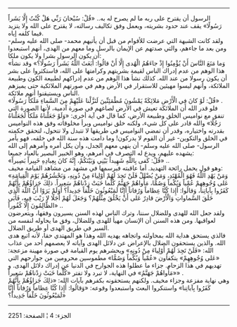 ------------------------------------------------------------------------

الرسول أن يقترح على ربه ما لم يصرح له به.. «قُلْ: سُبْحانَ رَبِّي هَلْ كُنْتُ إِلَّا
بَشَراً رَسُولًا» يقف عند حدود بشريته، ويعمل وفق تكاليف رسالته، لا يقترح على
الله ولا يتزيد فيما كلفه إياه.  
ولقد كانت الشبهة التي عرضت للأقوام من قبل أن يأتيهم محمد- صلى الله عليه
وسلم- ومن بعد ما جاءهم، والتي صدتهم عن الإيمان بالرسل وما معهم من الهدى،
أنهم استبعدوا أن يكون الرسول بشرا ولا يكون ملكا:  
«وَما مَنَعَ النَّاسَ أَنْ يُؤْمِنُوا إِذْ جاءَهُمُ الْهُدى إِلَّا أَنْ قالُوا: أَبَعَثَ اللَّهُ بَشَراً
رَسُولًا؟» وقد نشأ هذا الوهم من عدم إدراك الناس لقيمة بشريتهم وكرامتها على
الله، فاستكثروا على بشر أن يكون رسولا من عند الله. كذلك نشأ هذا الوهم من
عدم إدراكهم لطبيعة الكون وطبيعة الملائكة، وأنهم ليسوا مهيئين للاستقرار
في الأرض وهم في صورتهم الملائكية حتى يميزهم الناس ويستيقنوا أنهم
ملائكة.  
«قُلْ: لَوْ كانَ فِي الْأَرْضِ مَلائِكَةٌ يَمْشُونَ مُطْمَئِنِّينَ لَنَزَّلْنا عَلَيْهِمْ مِنَ السَّماءِ مَلَكاً
رَسُولًا» .  
فلو قدر الله أن الملائكة تعيش في الأرض لصاغهم في صورة آدمية، لأنها
الصورة التي تنفق مع نواميس الخلق وطبيعة الأرض، كما قال في آية أخرى: «وَلَوْ
جَعَلْناهُ مَلَكاً لَجَعَلْناهُ رَجُلًا» والله قادر على كل شيء، ولكنه خلق نواميس وبرأ
مخلوقاته وفق هذه النواميس بقدرته واختياره، وقدر أن تمضي النواميس في
طريقها لا تتبدل ولا تتحول، لتحقق حكمته في الخلق والتكوين- غير أن القوم
لا يدركون! وما دامت هذه سنة الله في خلقه، فهو يأمر الرسول- صلى الله عليه
وسلم- أن ينهي معهم الجدل، وأن يكل أمره وأمرهم إلى الله يشهده عليهم، ويدع
له التصرف في أمرهم، وهو الخبير البصير بالعباد جميعا:  
«قُلْ: كَفى بِاللَّهِ شَهِيداً بَيْنِي وَبَيْنَكُمْ، إِنَّهُ كانَ بِعِبادِهِ خَبِيراً بَصِيراً» ..  
وهو قول يحمل رائحة التهديد. أما عاقبته فيرسمها في مشهد من مشاهد القيامة
مخيف:  
«وَمَنْ يَهْدِ اللَّهُ فَهُوَ الْمُهْتَدِ، وَمَنْ يُضْلِلْ فَلَنْ تَجِدَ لَهُمْ أَوْلِياءَ مِنْ دُونِهِ، وَنَحْشُرُهُمْ
يَوْمَ الْقِيامَةِ عَلى وُجُوهِهِمْ عُمْياً وَبُكْماً وَصُمًّا، مَأْواهُمْ جَهَنَّمُ كُلَّما خَبَتْ زِدْناهُمْ
سَعِيراً. ذلِكَ جَزاؤُهُمْ بِأَنَّهُمْ كَفَرُوا بِآياتِنا، وَقالُوا: أَإِذا كُنَّا عِظاماً وَرُفاتاً
أَإِنَّا لَمَبْعُوثُونَ خَلْقاً جَدِيداً؟ أَوَلَمْ يَرَوْا أَنَّ اللَّهَ الَّذِي خَلَقَ السَّماواتِ وَالْأَرْضَ
قادِرٌ عَلى أَنْ يَخْلُقَ مِثْلَهُمْ؟ وَجَعَلَ لَهُمْ أَجَلًا لا رَيْبَ فِيهِ، فَأَبَى الظَّالِمُونَ إِلَّا
كُفُوراً» ..  
ولقد جعل الله للهدى وللضلال سننا، وترك الناس لهذه السنن يسيرون وفقها،
ويتعرضون لعواقبها. ومن هذه السنن أن الإنسان مهيأ للهدى وللضلال، وفق ما
يحاوله لنفسه من السير في طريق الهدى أو طريق الضلال.  
فالذي يستحق هداية الله بمحاولته واتجاهه يهديه الله وهذا هو المهتدي حقا،
لأنه اتبع هدى الله. والذين يستحقون الضلال بالإعراض عن دلائل الهدى وآياته
لا يعصمهم أحد من عذاب الله: «فَلَنْ تَجِدَ لَهُمْ أَوْلِياءَ مِنْ دُونِهِ» ويحشرهم يوم
القيامة في صورة مهينة مزعجة: «عَلى وُجُوهِهِمْ» يتكفأون «عُمْياً وَبُكْماً وَصُمًّا»
مطموسين محرومين من جوارحهم التي تهديهم في هذا الزحام. جزاء ما عطلوا هذه
الجوارح في الدنيا عن إدراك دلائل الهدى. و «مَأْواهُمْ جَهَنَّمُ» في النهاية، لا
تبرد ولا تفتر «كُلَّما خَبَتْ زِدْناهُمْ سَعِيراً» .  
وهي نهاية مفزعة وجزاء مخيف. ولكنهم يستحقونه بكفرهم بآيات الله: «ذلِكَ
جَزاؤُهُمْ بِأَنَّهُمْ كَفَرُوا بِآياتِنا» واستنكروا البعث واستبعدوا وقوعه: «وَقالُوا:
أَإِذا كُنَّا عِظاماً وَرُفاتاً أَإِنَّا لَمَبْعُوثُونَ خَلْقاً جَدِيداً؟»

------------------------------------------------------------------------

الجزء: 4 ¦ الصفحة: 2251
